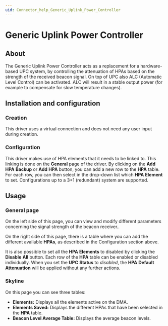 ```yaml
---
uid: Connector_help_Generic_Uplink_Power_Controller
---
```


# Generic Uplink Power Controller

## About

The Generic Uplink Power Controller acts as a replacement for a hardware-based UPC system, by controlling the attenuation of HPAs based on the strength of the received beacon signal. On top of UPC also ALC (Automatic Level Control) can be activated. ALC will result in a stable output power (for example to compensate for slow temperature changes).

## Installation and configuration

### Creation

This driver uses a virtual connection and does not need any user input during creation.

### Configuration

This driver makes use of HPA elements that it needs to be linked to. This linking is done on the **General** page of the driver. By clicking on the **Add** **HPA** **Backup** or **Add** **HPA** button, you can add a new row to the **HPA** table. For each row, you can then select in the drop-down list which **HPA** **Element** to set. Configurations up to a 3+1 (redundant) system are supported.

## Usage

### General page

On the left side of this page, you can view and modify different parameters concerning the signal strength of the beacon receiver..

On the right side of this page, there is a table where you can add the different available **HPAs**, as described in the Configuration section above.

It is also possible to set all the **HPA** **Elements** to disabled by clicking the **Disable** **All** button. Each row of the **HPA** table can be enabled or disabled individually. When you set the **UPC** **Status** to *disabled*, the **HPA** **Default** **Attenuation** will be applied without any further actions.

### Skyline

On this page you can see three tables:

- **Elements:** Displays all the elements active on the DMA.
- **Elements Saved:** Displays the different HPAs that have been selected in the **HPA** table.
- **Beacon Level Average Table:** Displays the average beacon levels.
